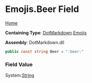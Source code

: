 # Emojis\.Beer Field

[Home](../../../README.md)

**Containing Type**: [DotMarkdown](../../README.md)\.[Emojis](../README.md)

**Assembly**: DotMarkdown\.dll

```csharp
public const string Beer = ":beer:"
```

### Field Value

System\.[String](https://docs.microsoft.com/en-us/dotnet/api/system.string)